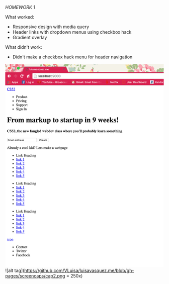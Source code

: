 *HOMEWORK 1*

What worked:
- Responsive design with media query
- Header links with dropdown menus using checkbox hack
- Gradient overlay 

What didn't work:
- Didn't make a checkbox hack menu for header navigation

![alt tag](https://github.com/VLuisa/luisavasquez.me/blob/gh-pages/screencaps/cap1.png)
![alt tag](https://github.com/VLuisa/luisavasquez.me/blob/gh-pages/screencaps/cap2.png = 250x)

